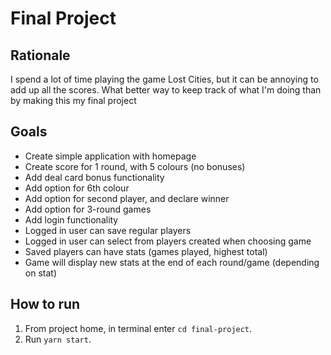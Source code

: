 # Final Project

## Rationale
I spend a lot of time playing the game Lost Cities, but it can be annoying to add up all the scores. What better way to keep track of what I'm doing than by making this my final project

## Goals

* Create simple application with homepage
* Create score for 1 round, with 5 colours (no bonuses)
* Add deal card bonus functionality
* Add option for 6th colour
* Add option for second player, and declare winner
* Add option for 3-round games
* Add login functionality
* Logged in user can save regular players
* Logged in user can select from players created when choosing game
* Saved players can have stats (games played, highest total)
* Game will display new stats at the end of each round/game (depending on stat)

## How to run
1. From project home, in terminal enter `cd final-project`.
2. Run `yarn start`.

